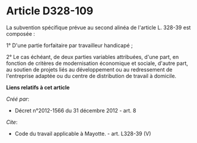 # Article D328-109

La subvention spécifique prévue au second alinéa de l'article L. 328-39 est composée : 

1° D'une partie forfaitaire par travailleur handicapé ; 

2° Le cas échéant, de deux parties variables attribuées, d'une part, en fonction de critères de modernisation économique et
sociale, d'autre part, au soutien de projets liés au développement ou au redressement de l'entreprise adaptée ou du centre de
distribution de travail à domicile.

**Liens relatifs à cet article**

_Créé par_:

  - Décret n°2012-1566 du 31 décembre 2012 - art. 8

_Cite_:

  - Code du travail applicable à Mayotte. - art. L328-39 (V)
